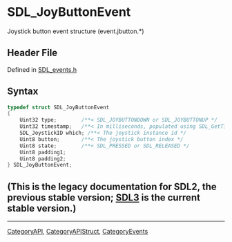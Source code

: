 # SDL_JoyButtonEvent

Joystick button event structure (event.jbutton.*)

## Header File

Defined in [SDL_events.h](https://github.com/libsdl-org/SDL/blob/SDL2/include/SDL_events.h)

## Syntax

```c
typedef struct SDL_JoyButtonEvent
{
    Uint32 type;        /**< SDL_JOYBUTTONDOWN or SDL_JOYBUTTONUP */
    Uint32 timestamp;   /**< In milliseconds, populated using SDL_GetTicks() */
    SDL_JoystickID which; /**< The joystick instance id */
    Uint8 button;       /**< The joystick button index */
    Uint8 state;        /**< SDL_PRESSED or SDL_RELEASED */
    Uint8 padding1;
    Uint8 padding2;
} SDL_JoyButtonEvent;
```

## (This is the legacy documentation for SDL2, the previous stable version; [SDL3](https://wiki.libsdl.org/SDL3/) is the current stable version.)



----
[CategoryAPI](CategoryAPI), [CategoryAPIStruct](CategoryAPIStruct), [CategoryEvents](CategoryEvents)

